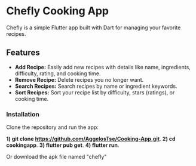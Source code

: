 # Chefly Cooking App

Chefly is a simple Flutter app built with Dart for managing your favorite recipes.

## Features

- **Add Recipe:** Easily add new recipes with details like name, ingredients, difficulty, rating, and cooking time.
- **Remove Recipe:** Delete recipes you no longer want.
- **Search Recipes:** Search recipes by name or ingredient keywords.
- **Sort Recipes:** Sort your recipe list by difficulty, stars (ratings), or cooking time.

### Installation

Clone the repository and run the app:

  
  **1) git clone https://github.com/AggelosTse/Cooking-App.git**.
  **2) cd cookingapp**.
  **3) flutter pub get**.
  **4) flutter run**.


Or download the apk file named "chefly"

